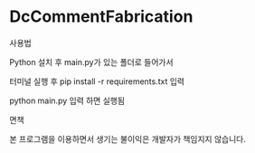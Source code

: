 # DcCommentFabrication

사용법

Python 설치 후 main.py가 있는 폴더로 들어가서

터미널 실행 후 pip install -r requirements.txt 입력

python main.py 입력 하면 실행됨

면책

본 프로그램을 이용하면서 생기는 불이익은 개발자가 책임지지 않습니다.
